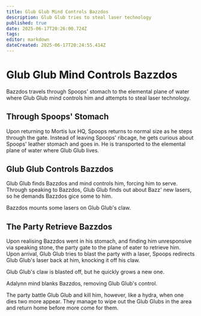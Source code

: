 ```yaml
---
title: Glub Glub Mind Controls Bazzdos
description: Glub Glub tries to steal laser technology
published: true
date: 2025-06-17T20:26:00.724Z
tags: 
editor: markdown
dateCreated: 2025-06-17T20:24:55.414Z
---
```


# Glub Glub Mind Controls Bazzdos
Bazzdos travels through Spoops' stomach to the elemental plane of water where Glub Glub mind controls him and attempts to steal laser technology.


## Through Spoops' Stomach
Upon returning to Mortis lux HQ, Spoops returns to normal size as he steps through the gate. Instead of leaving Spoops' ribcage, he gets curious about Spoops' leather stomach and goes in. He is transported to the elemental plane of water where Glub Glub lives. 


## Glub Glub Controls Bazzdos
Glub Glub finds Bazzdos and mind controls him, forcing him to serve. Through speaking to Bazzdos, Glub Glub finds out about Bazz' new lasers, so he demands Bazzdos gice some to him.

Bazzdos mounts some lasers on Glub Glub's claw.


## The Party Retrieve Bazzdos
Upon realising Bazzdos went in his stomach, and finding him unresponsive via speaking stone, the party gate to the plane of eater to retrieve him. Upon arrival, Glub Glub tries to blast the party with a laser, Spoops redirects Glub Glub's laser back at him, knocking it off his claw. 

Glub Glub's claw is blasted off, but he quickly grows a new one. 

Adalynn mind blanks Bazzdos, removing Glub Glub's control.

The party battle Glub Glub and kill him, however, like a hydra, when one dies two more appear. They manage to wipe out the Glub Glubs in the area and return home before more come for them.